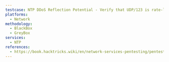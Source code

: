 ```yaml
---
testcase: NTP DDoS Reflection Potential - Verify that UDP/123 is rate-limited or firewalled on the internet and that legacy commands like monlist or code-based amplification are not exposed
platforms: 
  - Network
methodology: 
  - BlackBox
  - GreyBox
services:
  - NTP
references:
  - https://book.hacktricks.wiki/en/network-services-pentesting/pentesting-ntp.html
---
```

